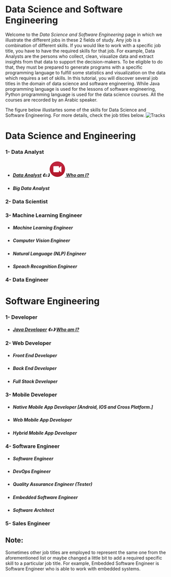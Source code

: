 # Data Science and Software Engineering
Welcome to the *_Data Science and Software Engineering_* page in which we illustrate the different jobs in these 2 fields of study. Any job is a combination of different skills. 
If you would like to work with a specific job title, you have to have the required skills for that job.
For example, Data Analysts are the persons who collect, clean, visualize data and extract insights from that data to support the decision-makers. To be eligible to do that, they must be prepared to generate programs with a specific programming language to fulfill some statistics and visualization on the data which requires a set of skills.
In this tutorial, you will discover several job titles in the domain of data science and software engineering. While Java programming language is used for the lessons of software engineering, Python programming language is used for the data science courses. All the courses are recorded by an Arabic speaker.

The figure below illustartes some of the skills for Data Science and Software Engineering. For more details, check the job titles below.
![Tracks](images/tracks.png)

# Data Science and Engineering 
### 1- Data Analyst
* ##### [Data Analyst](https://github.com/aorogat/Data-Science-and-Software-Engineering/tree/master/Data%20Analyst) 《=》[![icon](images/video-camera-icon.png) Who am I?](https://youtu.be/Mmtq_xxo8iU)
* ##### Big Data Analyst
### 2- Data Scientist
### 3- Machine Learning Engineer
* ##### Machine Learning Engineer
* ##### Computer Vision Engineer
* ##### Natural Language (NLP) Engineer
* ##### Speach Recognition Engineer
### 4- Data Engineer


# Software Engineering 
### 1- Developer
* ##### [Java Developer](https://github.com/aorogat/Data-Science-and-Software-Engineering/blob/master/Developer/README.md) 《=》 [Who am I?](https://youtu.be/p-yJRJDuKd4)
### 2- Web Developer
* ##### Front End Developer
* ##### Back End Developer
* ##### Full Stack Developer
### 3- Mobile Developer
* ##### Native Mobile App Developer [Android, IOS and Cross Platform.]
* ##### Web Mobile App Developer
* ##### Hybrid Mobile App Developer
### 4- Software Engineer 
* ##### Software Engineer
* ##### DevOps Engineer
* ##### Quality Assurance Engineer (Tester)
* ##### Embedded Software Engineer 
* ##### Software Architect
### 5- Sales Engineer
## Note:
Sometimes other job titles are employed to represent the same one from the aforementioned list or maybe changed a little bit to add a required specific skill to a particular job title.
For example, Embedded Software Engineer is  Software Engineer who is able to work with embedded systems. 
